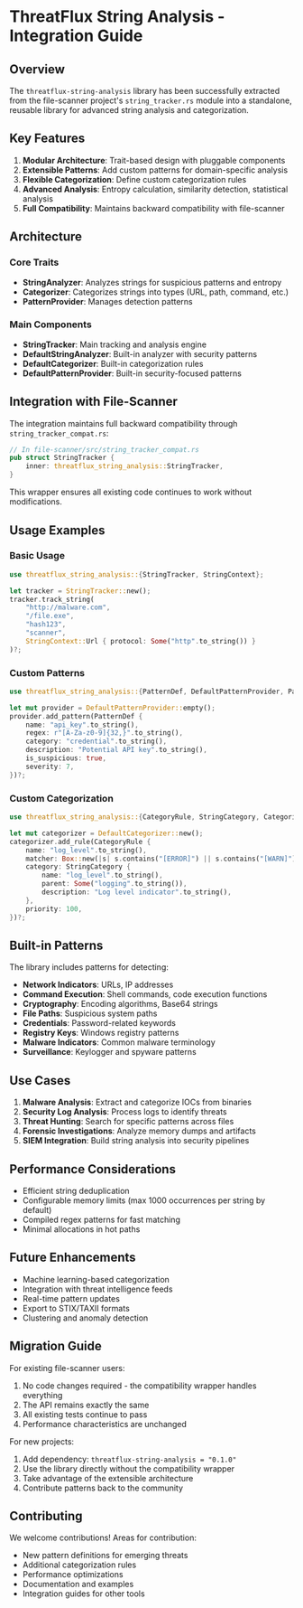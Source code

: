 # ThreatFlux String Analysis - Integration Guide

## Overview

The `threatflux-string-analysis` library has been successfully extracted from the file-scanner project's `string_tracker.rs` module into a standalone, reusable library for advanced string analysis and categorization.

## Key Features

1. **Modular Architecture**: Trait-based design with pluggable components
2. **Extensible Patterns**: Add custom patterns for domain-specific analysis
3. **Flexible Categorization**: Define custom categorization rules
4. **Advanced Analysis**: Entropy calculation, similarity detection, statistical analysis
5. **Full Compatibility**: Maintains backward compatibility with file-scanner

## Architecture

### Core Traits

- **StringAnalyzer**: Analyzes strings for suspicious patterns and entropy
- **Categorizer**: Categorizes strings into types (URL, path, command, etc.)
- **PatternProvider**: Manages detection patterns

### Main Components

- **StringTracker**: Main tracking and analysis engine
- **DefaultStringAnalyzer**: Built-in analyzer with security patterns
- **DefaultCategorizer**: Built-in categorization rules
- **DefaultPatternProvider**: Built-in security-focused patterns

## Integration with File-Scanner

The integration maintains full backward compatibility through `string_tracker_compat.rs`:

```rust
// In file-scanner/src/string_tracker_compat.rs
pub struct StringTracker {
    inner: threatflux_string_analysis::StringTracker,
}
```

This wrapper ensures all existing code continues to work without modifications.

## Usage Examples

### Basic Usage
```rust
use threatflux_string_analysis::{StringTracker, StringContext};

let tracker = StringTracker::new();
tracker.track_string(
    "http://malware.com",
    "/file.exe",
    "hash123",
    "scanner",
    StringContext::Url { protocol: Some("http".to_string()) }
)?;
```

### Custom Patterns
```rust
use threatflux_string_analysis::{PatternDef, DefaultPatternProvider, PatternProvider};

let mut provider = DefaultPatternProvider::empty();
provider.add_pattern(PatternDef {
    name: "api_key".to_string(),
    regex: r"[A-Za-z0-9]{32,}".to_string(),
    category: "credential".to_string(),
    description: "Potential API key".to_string(),
    is_suspicious: true,
    severity: 7,
})?;
```

### Custom Categorization
```rust
use threatflux_string_analysis::{CategoryRule, StringCategory, Categorizer};

let mut categorizer = DefaultCategorizer::new();
categorizer.add_rule(CategoryRule {
    name: "log_level".to_string(),
    matcher: Box::new(|s| s.contains("[ERROR]") || s.contains("[WARN]")),
    category: StringCategory {
        name: "log_level".to_string(),
        parent: Some("logging".to_string()),
        description: "Log level indicator".to_string(),
    },
    priority: 100,
})?;
```

## Built-in Patterns

The library includes patterns for detecting:

- **Network Indicators**: URLs, IP addresses
- **Command Execution**: Shell commands, code execution functions
- **Cryptography**: Encoding algorithms, Base64 strings
- **File Paths**: Suspicious system paths
- **Credentials**: Password-related keywords
- **Registry Keys**: Windows registry patterns
- **Malware Indicators**: Common malware terminology
- **Surveillance**: Keylogger and spyware patterns

## Use Cases

1. **Malware Analysis**: Extract and categorize IOCs from binaries
2. **Security Log Analysis**: Process logs to identify threats
3. **Threat Hunting**: Search for specific patterns across files
4. **Forensic Investigations**: Analyze memory dumps and artifacts
5. **SIEM Integration**: Build string analysis into security pipelines

## Performance Considerations

- Efficient string deduplication
- Configurable memory limits (max 1000 occurrences per string by default)
- Compiled regex patterns for fast matching
- Minimal allocations in hot paths

## Future Enhancements

- Machine learning-based categorization
- Integration with threat intelligence feeds
- Real-time pattern updates
- Export to STIX/TAXII formats
- Clustering and anomaly detection

## Migration Guide

For existing file-scanner users:

1. No code changes required - the compatibility wrapper handles everything
2. The API remains exactly the same
3. All existing tests continue to pass
4. Performance characteristics are unchanged

For new projects:

1. Add dependency: `threatflux-string-analysis = "0.1.0"`
2. Use the library directly without the compatibility wrapper
3. Take advantage of the extensible architecture
4. Contribute patterns back to the community

## Contributing

We welcome contributions! Areas for contribution:

- New pattern definitions for emerging threats
- Additional categorization rules
- Performance optimizations
- Documentation and examples
- Integration guides for other tools